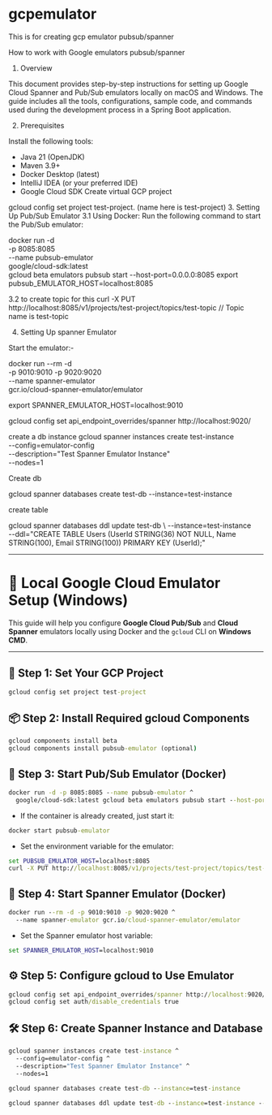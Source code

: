 # gcpemulator
This is for creating gcp emulator pubsub/spanner

How to work with Google emulators pubsub/spanner

1. Overview

This document provides step-by-step instructions for setting up Google Cloud Spanner and Pub/Sub emulators locally on macOS and Windows. 
The guide includes all the tools, configurations, sample code, and commands used during the development process in a Spring Boot application.

2. Prerequisites

Install the following tools:
- Java 21 (OpenJDK)
- Maven 3.9+
- Docker Desktop (latest)
- IntelliJ IDEA (or your preferred IDE)
- Google Cloud SDK 
Create virtual GCP project 

gcloud config set project test-project.   (name here is test-project)
3. Setting Up Pub/Sub Emulator
3.1 Using Docker:
Run the following command to start the Pub/Sub emulator:

docker run -d \
  -p 8085:8085 \
  --name pubsub-emulator \
  google/cloud-sdk:latest \
  gcloud beta emulators pubsub start --host-port=0.0.0.0:8085
export pubsub_EMULATOR_HOST=localhost:8085


3.2 to create topic for this
curl -X PUT http://localhost:8085/v1/projects/test-project/topics/test-topic    // Topic name is test-topic


4. Setting Up spanner Emulator

Start the emulator:- 

docker run --rm -d \
  -p 9010:9010 -p 9020:9020 \
  --name spanner-emulator \
  gcr.io/cloud-spanner-emulator/emulator

export SPANNER_EMULATOR_HOST=localhost:9010

gcloud config set api_endpoint_overrides/spanner http://localhost:9020/

create a db instance
gcloud spanner instances create test-instance \
  --config=emulator-config \
  --description="Test Spanner Emulator Instance" \
  --nodes=1



Create db

gcloud spanner databases create test-db --instance=test-instance


create table

gcloud spanner databases ddl update test-db \ 
  --instance=test-instance \
  --ddl="CREATE TABLE Users (UserId STRING(36) NOT NULL, Name STRING(100), Email STRING(100)) PRIMARY KEY (UserId);"

---
# 🧪 Local Google Cloud Emulator Setup (Windows)

This guide will help you configure **Google Cloud Pub/Sub** and **Cloud Spanner** emulators locally using Docker and the `gcloud` CLI on **Windows CMD**.

---

## 🔧 Step 1: Set Your GCP Project

```cmd
gcloud config set project test-project
```

## 📦 Step 2: Install Required gcloud Components

```cmd
gcloud components install beta
gcloud components install pubsub-emulator (optional)
```

## 🚀 Step 3: Start Pub/Sub Emulator (Docker)
```cmd
docker run -d -p 8085:8085 --name pubsub-emulator ^
  google/cloud-sdk:latest gcloud beta emulators pubsub start --host-port=0.0.0.0:8085
  ```
- If the container is already created, just start it:
```cmd
docker start pubsub-emulator
```
- Set the environment variable for the emulator:
```cmd
set PUBSUB_EMULATOR_HOST=localhost:8085
curl -X PUT http://localhost:8085/v1/projects/test-project/topics/test-topic
```

## 🧪 Step 4: Start Spanner Emulator (Docker)
```cmd
docker run --rm -d -p 9010:9010 -p 9020:9020 ^
  --name spanner-emulator gcr.io/cloud-spanner-emulator/emulator
```
- Set the Spanner emulator host variable:
```cmd
set SPANNER_EMULATOR_HOST=localhost:9010
```

## ⚙️ Step 5: Configure gcloud to Use Emulator
```cmd
gcloud config set api_endpoint_overrides/spanner http://localhost:9020/
gcloud config set auth/disable_credentials true
```

## 🛠️ Step 6: Create Spanner Instance and Database
```cmd
gcloud spanner instances create test-instance ^
  --config=emulator-config ^
  --description="Test Spanner Emulator Instance" ^
  --nodes=1
```
```cmd
gcloud spanner databases create test-db --instance=test-instance
```
```cmd
gcloud spanner databases ddl update test-db --instance=test-instance --ddl="CREATE TABLE Users (UserId STRING(36) NOT NULL, Name STRING(100), Email STRING(100)) PRIMARY KEY (UserId);"
```
